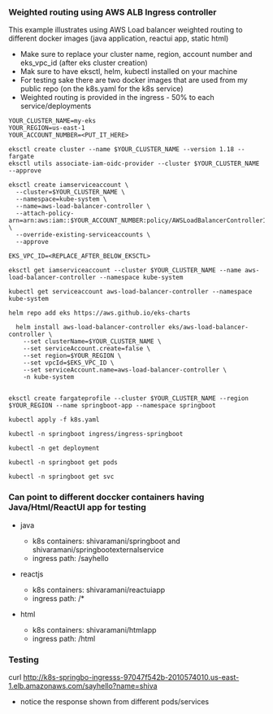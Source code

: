 ### Weighted routing using AWS ALB Ingress controller

This example illustrates using AWS Load balancer weighted routing to different docker images (java application, reactui app, static html)

- Make sure to replace your cluster name, region, account number and eks_vpc_id (after eks cluster creation)
- Mak sure to have eksctl, helm, kubectl installed on your machine
- For testing sake there are two docker images that are used from my public repo (on the k8s.yaml for the k8s service)
- Weighted routing is provided in the ingress - 50% to each service/deployments

```
YOUR_CLUSTER_NAME=my-eks
YOUR_REGION=us-east-1
YOUR_ACCOUNT_NUMBER=<PUT_IT_HERE>

eksctl create cluster --name $YOUR_CLUSTER_NAME --version 1.18 --fargate
eksctl utils associate-iam-oidc-provider --cluster $YOUR_CLUSTER_NAME --approve

eksctl create iamserviceaccount \
  --cluster=$YOUR_CLUSTER_NAME \
  --namespace=kube-system \
  --name=aws-load-balancer-controller \
  --attach-policy-arn=arn:aws:iam::$YOUR_ACCOUNT_NUMBER:policy/AWSLoadBalancerControllerIAMPolicy \
  --override-existing-serviceaccounts \
  --approve

EKS_VPC_ID=<REPLACE_AFTER_BELOW_EKSCTL>

eksctl get iamserviceaccount --cluster $YOUR_CLUSTER_NAME --name aws-load-balancer-controller --namespace kube-system

kubectl get serviceaccount aws-load-balancer-controller --namespace kube-system

helm repo add eks https://aws.github.io/eks-charts

  helm install aws-load-balancer-controller eks/aws-load-balancer-controller \
    --set clusterName=$YOUR_CLUSTER_NAME \
    --set serviceAccount.create=false \
    --set region=$YOUR_REGION \
    --set vpcId=$EKS_VPC_ID \
    --set serviceAccount.name=aws-load-balancer-controller \
    -n kube-system


eksctl create fargateprofile --cluster $YOUR_CLUSTER_NAME --region $YOUR_REGION --name springboot-app --namespace springboot    

kubectl apply -f k8s.yaml

kubectl -n springboot ingress/ingress-springboot 

kubectl -n get deployment

kubectl -n springboot get pods

kubectl -n springboot get svc

```

### Can point to different doccker containers having Java/Html/ReactUI app for testing

- java
  - k8s containers: shivaramani/springboot and shivaramani/springbootexternalservice
  - ingress path: /sayhello  

- reactjs
  - k8s containers: shivaramani/reactuiapp
  - ingress path: /*

- html
  - k8s containers: shivaramani/htmlapp
  - ingress path: /html

### Testing

curl http://k8s-springbo-ingresss-97047f542b-2010574010.us-east-1.elb.amazonaws.com/sayhello?name=shiva

- notice the response shown from different pods/services

